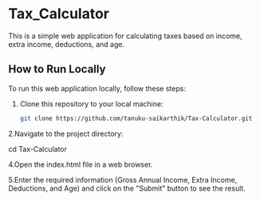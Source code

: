 # Tax_Calculator

This is a simple web application for calculating taxes based on income, extra income, deductions, and age.

## How to Run Locally

To run this web application locally, follow these steps:

1. Clone this repository to your local machine:

   ```bash
   git clone https://github.com/tanuku-saikarthik/Tax-Calculator.git

2.Navigate to the project directory:

cd Tax-Calculator

4.Open the index.html file in a web browser.

5.Enter the required information (Gross Annual Income, Extra Income, Deductions, and Age) and click on the "Submit" button to see the result.
